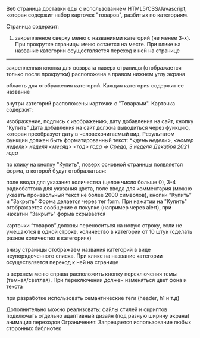 Веб страница доставки еды с использованием HTML5/CSS/Javascript, которая содержит набор карточек "товаров", разбитых по категориям. 


Страница содержит:
1. закрепленное сверху меню с названиями категорий (не менее 3-х). При прокрутке страницы меню остается на месте. При клике на название категории осуществляется переход к ней на странице

------------------------
закрепленная кнопка для возврата наверх страницы (отображается только после прокрутки) расположена в правом нижнем углу экрана


область для отображения категорий. Каждая категория содержит ее название


внутри категорий расположены карточки с "Товарами". Карточка содержит:


изображение,
подпись к изображению,
дату добавления на сайт,
кнопку "Купить"
Дата добавления на сайт должна выводиться через функцию, которая преобразует дату в человекочитаемый вид. Результатом функции должен быть форматированный текст: **<день недели>, <номер недели> неделя <месяц> <год> года => Среда, 3 неделя Декабря 2021 года*

по клику на кнопку "Купить", поверх основной страницы появляется форма, в которой будут отображаться:


поле ввода для указания количества (целое число больше 0),
3-4 радиобаттона для указания цвета,
поле ввода для комментария (можно указать произвольный текст не более 2000 символов),
кнопки “Купить” и “Закрыть”
Форма делается через тег form. При нажатии на "Купить" отображается сообщение о покупке (например через alert), при нажатии "Закрыть" форма скрывается


карточки “товаров” должны переноситься на новую строку, если не умещаются в одной строке, количество в категории от 10 штук (сделать разное количество в категориях)


внизу страницы отображаем названия категорий в виде неупорядоченного списка. При клике на название категории осуществляется переход к ней на странице


в верхнем меню справа расположить кнопку переключения темы (темная/светлая). При переключении должен изменяться цвет фона и текста


при разработке использовать семантические теги (header, h1 и т.д)


Дополнительно можно реализовать:
файлы стилей и скриптов подключать отдельно
адаптивный дизайн (под разную ширину экрана)
анимация переходов
Ограничения:
Запрещается использование любых сторонних библиотек
